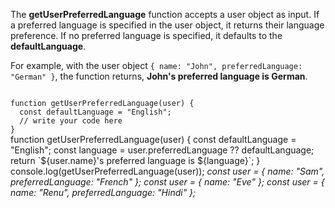 The **getUserPreferredLanguage** function accepts a user object as input.
If a preferred language is specified in the user object,
it returns their language preference.
If no preferred language is specified,
it defaults to the **defaultLanguage**.

For example, with the user object `{ name: "John", preferredLanguage: "German" }`,
the function returns, **John's preferred language is German**.

<codeblock language="javascript" type="exercise" testMode="multipleInput">
<code>
function getUserPreferredLanguage(user) {
  const defaultLanguage = "English";
  // write your code here
}
</code>

<solution>
function getUserPreferredLanguage(user) {
  const defaultLanguage = "English";
  const language = user.preferredLanguage ?? defaultLanguage;
  return `${user.name}'s preferred language is ${language}`;
}
</solution>

<testcases>
<caller>
console.log(getUserPreferredLanguage(user));
</caller>
<testcase>
<i>
const user = {
  name: "Sam",
  preferredLanguage: "French"
};
</i>
</testcase>
<testcase>
<i>
const user = {
  name: "Eve"
};
</i>
</testcase>
<testcase>
<i>
const user = {
  name: "Renu",
  preferredLanguage: "Hindi"
};
</i>
</testcase>
</testcases>
</codeblock>
